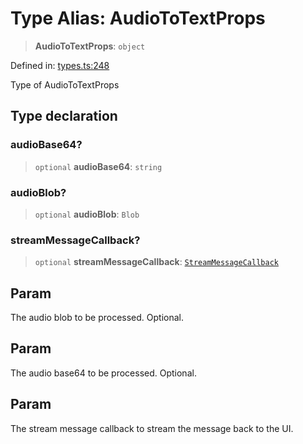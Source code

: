 # Type Alias: AudioToTextProps

> **AudioToTextProps**: `object`

Defined in: [types.ts:248](https://github.com/GeoDaCenter/openassistant/blob/fd29806c870b11792765637bc0dc6fbb46bd3016/packages/core/src/types.ts#L248)

Type of AudioToTextProps

## Type declaration

### audioBase64?

> `optional` **audioBase64**: `string`

### audioBlob?

> `optional` **audioBlob**: `Blob`

### streamMessageCallback?

> `optional` **streamMessageCallback**: [`StreamMessageCallback`](StreamMessageCallback.md)

## Param

The audio blob to be processed. Optional.

## Param

The audio base64 to be processed. Optional.

## Param

The stream message callback to stream the message back to the UI.
